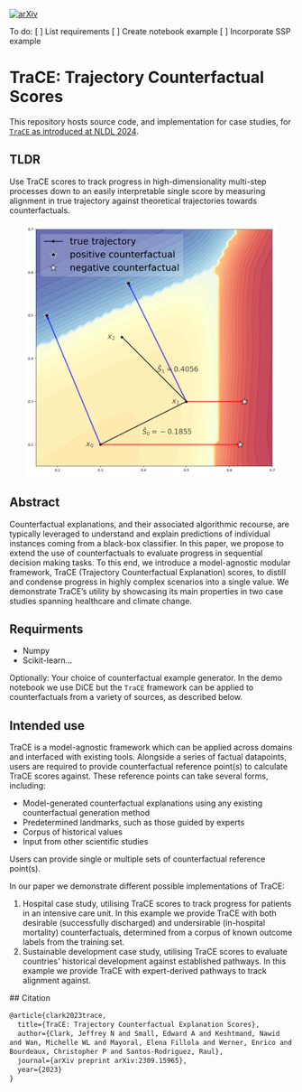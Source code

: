 [![arXiv](https://img.shields.io/badge/arXiv-2306.02786-red.svg)](https://arxiv.org/abs/2309.15965)

To do:
[ ] List requirements
[ ] Create notebook example
[ ] Incorporate SSP example

# TraCE: Trajectory Counterfactual Scores

This repository hosts source code, and implementation for case studies, for [`TraCE` as introduced at NLDL 2024](https://arxiv.org/abs/2309.15965).

## TLDR

Use TraCE scores to track progress in high-dimensionality multi-step processes down to an easily interpretable single score by measuring alignment in true trajectory against theoretical trajectories towards counterfactuals.

<p style="text-align:center">
<img src="plots/figure_2_square.png" width="450">
</p>


## Abstract

Counterfactual explanations, and their associated algorithmic recourse, are typically leveraged to understand and explain predictions of individual instances coming from a black-box classifier. In this paper, we propose to extend the use of counterfactuals to evaluate progress in sequential decision making tasks. To this end, we introduce a model-agnostic modular framework, TraCE (Trajectory Counterfactual Explanation) scores, to distill and condense progress in highly complex scenarios into a single value. We demonstrate TraCE’s utility by showcasing its main properties in two case studies spanning healthcare and climate change.


## Requirments

* Numpy
* Scikit-learn...

Optionally: Your choice of counterfactual example generator. In the demo notebook we use DiCE but the `TraCE` framework can be applied to counterfactuals from a variety of sources, as described below.

## Intended use
TraCE is a model-agnostic framework which can be applied across domains and interfaced with existing tools. Alongside a series of factual datapoints, users are required to provide counterfactual reference point(s) to calculate TraCE scores against. These reference points can take several forms, including:

* Model-generated counterfactual explanations using any existing counterfactual generation method
* Predetermined landmarks, such as those guided by experts
* Corpus of historical values
* Input from other scientific studies

Users can provide single or multiple sets of counterfactual reference point(s).

In our paper we demonstrate different possible implementations of TraCE:
1. Hospital case study, utilising TraCE scores to track progress for patients in an intensive care unit. In this example we provide TraCE with both desirable (successfully discharged) and undersirable (in-hospital mortality) counterfactuals, determined from a corpus of known outcome labels from the training set.
2. Sustainable development case study, utilising TraCE scores to evaluate countries' historical development against established pathways. In this example we provide TraCE with expert-derived pathways to track alignment against.

## Citation
```
@article{clark2023trace,
  title={TraCE: Trajectory Counterfactual Explanation Scores},
  author={Clark, Jeffrey N and Small, Edward A and Keshtmand, Nawid and Wan, Michelle WL and Mayoral, Elena Fillola and Werner, Enrico and Bourdeaux, Christopher P and Santos-Rodriguez, Raul},
  journal={arXiv preprint arXiv:2309.15965},
  year={2023}
}
```
